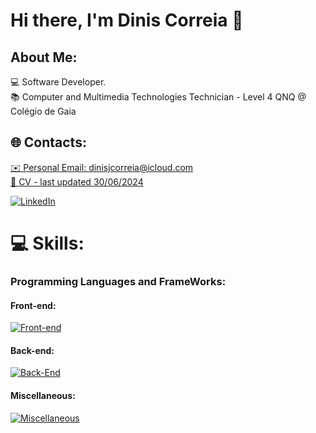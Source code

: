 ### <h1>Hi there, I'm Dinis Correia 👋 </h1>

## About Me:

💻 Software Developer.
<br />
📚 Computer and Multimedia Technologies Technician - Level 4 QNQ @ Colégio de Gaia


## 🌐 Contacts:

<a href="mailto:dinisjcorreia@icloud.com">✉️ Personal Email: dinisjcorreia@icloud.com</a>
<br />
<a href="https://github.com/dinisjcorreia/dinisjcorreia/blob/main/resume.pdf">📃 CV - last updated 30/06/2024</a>
<br />

[![LinkedIn](https://img.shields.io/badge/LinkedIn-%230077B5.svg?logo=linkedin&logoColor=white)](https://www.linkedin.com/in/dinis-correia-919433266/)


# 💻 Skills:

### Programming Languages and FrameWorks:

#### Front-end:

[![Front-end](https://skillicons.dev/icons?i=html,js,react,tailwind)](#)
<br/>

#### Back-end:

[![Back-End](https://skillicons.dev/icons?i=cs,nodejs,express,php,mysql)](#)
<br/>


#### Miscellaneous:

[![Miscellaneous](https://skillicons.dev/icons?i=github,git,vscode,unity)](#)
<br/>

<!---
# 📊 GitHub Stats:

![Eduardo Couto Github stats](https://github-readme-stats.vercel.app/api?username=dinisjcorreia&show_icons=true&theme=dark)
